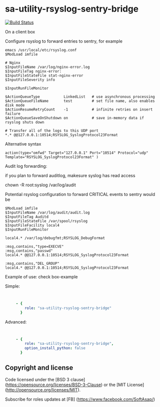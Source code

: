 sa-utility-rsyslog-sentry-bridge
================================

[![Build Status](https://travis-ci.org/softasap/sa-utility-rsyslog-sentry-bridge.svg?branch=master)](https://travis-ci.org/softasap/sa-utility-rsyslog-sentry-bridge)


On a client box

Configure rsyslog to forward entries to sentry, for example

```
emacs /usr/local/etc/rsyslog.conf
$ModLoad imfile

# Nginx
$InputFileName /var/log/nginx-error.log
$InputFileTag nginx-error:
$InputFileStateFile stat-nginx-error
$InputFileSeverity info

$InputRunFileMonitor

$ActionQueueType           LinkedList   # use asynchronous processing
$ActionQueueFileName       test         # set file name, also enables disk mode
$ActionResumeRetryCount    -1           # infinite retries on insert failure
$ActionQueueSaveOnShutdown on           # save in-memory data if rsyslog shuts down

# Transfer all of the logs to this UDP port
*.* @@127.0.0.1:10514;RSYSLOG_SyslogProtocol23Format
```

Alternative syntax
```
action(type="omfwd" Target="127.0.0.1" Port="10514" Protocol="udp" Template="RSYSLOG_SyslogProtocol23Format" )
```

Audit log forwarding:

if you plan to forward auditlog, makesure syslog has read access

chown -R root:syslog /var/log/audit


Potential rsyslog configuration to forward CRITICAL events to sentry would be 

```
$ModLoad imfile
$InputFileName /var/log/audit/audit.log
$InputFileTag Auditd
$InputFileStateFile /var/spool/rsyslog
$InputFileFacility local4
$InputRunFileMonitor

local4.* /var/log/debugfmt;RSYSLOG_DebugFormat

:msg,contains,"type=EXECVE"
:msg,contains,"passwd"
local4.* @@127.0.0.1:10514;RSYSLOG_SyslogProtocol23Format

:msg,contains,"DEL_GROUP"
local4.* @@127.0.0.1:10514;RSYSLOG_SyslogProtocol23Format
```


Example of use: check box-example

Simple:

```YAML


     - {
         role: "sa-utility-rsyslog-sentry-bridge"
       }

```


Advanced:

```YAML


     - {
         role: "sa-utility-rsyslog-sentry-bridge",
         option_install_python: false
       }

```


Copyright and license
---------------------


Code licensed under the [BSD 3 clause] (https://opensource.org/licenses/BSD-3-Clause) or the [MIT License] (http://opensource.org/licenses/MIT).

Subscribe for roles updates at [FB] (https://www.facebook.com/SoftAsap/)
